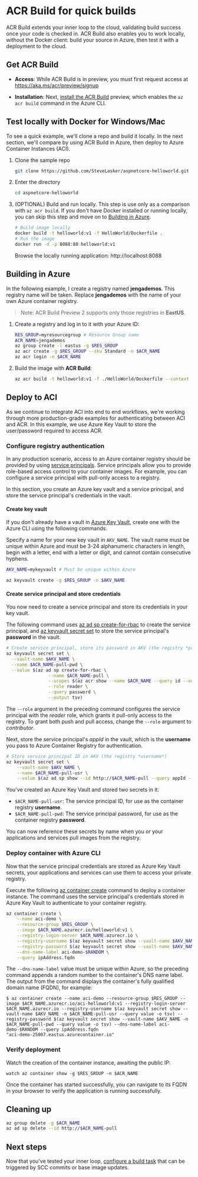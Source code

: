 # ACR Build for quick builds

ACR Build extends your inner loop to the cloud, validating build success once your code is checked in. ACR Build also enables you to work locally, without the Docker client: build your source in Azure, then test it with a deployment to the cloud.

## Get ACR Build

* **Access**: While ACR Build is in preview, you must first request access at https://aka.ms/acr/preview/signup

* **Installation**: Next, [install the ACR Build](../install.md) preview, which enables the `az acr build` command in the Azure CLI.

## Test locally with Docker for Windows/Mac
To see a quick example, we'll clone a repo and build it locally. In the next section, we'll compare by using ACR Build in Azure, then deploy to Azure Container Instances (ACI).

1. Clone the sample repo

    ```sh
    git clone https://github.com/SteveLasker/aspnetcore-helloworld.git
    ```

1. Enter the directory

    ```sh
    cd aspnetcore-helloworld
    ```

1. (OPTIONAL) Build and run locally. This step is use only as a comparison with `az acr build`. If you don't have Docker installed or running locally, you can skip this step and move on to [Building in Azure](#building-in-azure).

    ```sh
    # Build image locally
    docker build -t helloworld:v1 -f HelloWorld/Dockerfile .
    # Run the image
    docker run -d -p 8088:80 helloworld:v1
    ```

    Browse the locally running application: http://localhost:8088

## Building in Azure

In the following example, I create a registry named **jengademos**. This registry name will be taken. Replace **jengademos** with the name of your own Azure container registry.

> Note: ACR Build Preview 2 supports only those registries in **EastUS**.

1. Create a registry and log in to it with your Azure ID:

    ```sh
    RES_GROUP=myresourcegroup # Resource Group name
    ACR_NAME=jengademos
    az group create -l eastus -g $RES_GROUP
    az acr create -g $RES_GROUP --sku Standard -n $ACR_NAME
    az acr login -n $ACR_NAME
	```

1. Build the image with **ACR Build**:

    ```sh
    az acr build -t helloworld:v1 -f ./HelloWorld/Dockerfile --context . --registry $ACR_NAME
    ```

## Deploy to ACI
As we continue to integrate ACI into end to end workflows, we're working through more production-grade examples for authenticating between ACI and ACR. In this example, we use Azure Key Vault to store the user/password required to access ACR.

### Configure registry authentication

In any production scenario, access to an Azure container registry should be provided by using [service principals](../container-registry/container-registry-auth-service-principal.md). Service principals allow you to provide role-based access control to your container images. For example, you can configure a service principal with pull-only access to a registry.

In this section, you create an Azure key vault and a service principal, and store the service principal's credentials in the vault.

#### Create key vault

If you don't already have a vault in [Azure Key Vault](/azure/key-vault/), create one with the Azure CLI using the following commands.

Specify a name for your new key vault in `AKV_NAME`. The vault name must be unique within Azure and must be 3-24 alphanumeric characters in length, begin with a letter, end with a letter or digit, and cannot contain consecutive hyphens.

```sh
AKV_NAME=mykeyvault # Must be unique within Azure

az keyvault create -g $RES_GROUP -n $AKV_NAME
```

#### Create service principal and store credentials

You now need to create a service principal and store its credentials in your key vault.

The following command uses [az ad sp create-for-rbac][az-ad-sp-create-for-rbac] to create the service principal, and [az keyvault secret set][az-keyvault-secret-set] to store the service principal's **password** in the vault.

```sh
# Create service principal, store its password in AKV (the registry *password*)
az keyvault secret set \
  --vault-name $AKV_NAME \
  --name $ACR_NAME-pull-pwd \
  --value $(az ad sp create-for-rbac \
                --name $ACR_NAME-pull \
                --scopes $(az acr show --name $ACR_NAME --query id --output tsv) \
                --role reader \
                --query password \
                --output tsv)
```

The `--role` argument in the preceding command configures the service principal with the *reader* role, which grants it pull-only access to the registry. To grant both push and pull access, change the `--role` argument to *contributor*.

Next, store the service principal's *appId* in the vault, which is the **username** you pass to Azure Container Registry for authentication.

```sh
# Store service principal ID in AKV (the registry *username*)
az keyvault secret set \
    --vault-name $AKV_NAME \
    --name $ACR_NAME-pull-usr \
    --value $(az ad sp show --id http://$ACR_NAME-pull --query appId --output tsv)
```

You've created an Azure Key Vault and stored two secrets in it:

* `$ACR_NAME-pull-usr`: The service principal ID, for use as the container registry **username**.
* `$ACR_NAME-pull-pwd`: The service principal password, for use as the container registry **password**.

You can now reference these secrets by name when you or your applications and services pull images from the registry.

### Deploy container with Azure CLI

Now that the service principal credentials are stored as Azure Key Vault secrets, your applications and services can use them to access your private registry.

Execute the following [az container create][az-container-create] command to deploy a container instance. The command uses the service principal's credentials stored in Azure Key Vault to authenticate to your container registry.

```sh
az container create \
    --name aci-demo \
    --resource-group $RES_GROUP \
    --image $ACR_NAME.azurecr.io/helloworld:v1 \
    --registry-login-server $ACR_NAME.azurecr.io \
    --registry-username $(az keyvault secret show --vault-name $AKV_NAME -n $ACR_NAME-pull-usr --query value -o tsv) \
    --registry-password $(az keyvault secret show --vault-name $AKV_NAME -n $ACR_NAME-pull-pwd --query value -o tsv) \
    --dns-name-label aci-demo-$RANDOM \
    --query ipAddress.fqdn
```

The `--dns-name-label` value must be unique within Azure, so the preceding command appends a random number to the container's DNS name label. The output from the command displays the container's fully qualified domain name (FQDN), for example:

```console
$ az container create --name aci-demo --resource-group $RES_GROUP --image $ACR_NAME.azurecr.io/aci-helloworld:v1 --registry-login-server $ACR_NAME.azurecr.io --registry-username $(az keyvault secret show --vault-name $AKV_NAME -n $ACR_NAME-pull-usr --query value -o tsv) --registry-password $(az keyvault secret show --vault-name $AKV_NAME -n $ACR_NAME-pull-pwd --query value -o tsv) --dns-name-label aci-demo-$RANDOM --query ipAddress.fqdn
"aci-demo-25007.eastus.azurecontainer.io"
```

### Verify deployment

Watch the creation of the container instance, awaiting the public IP:

```
watch az container show -g $RES_GROUP -n $ACR_NAME
```

Once the container has started successfully, you can navigate to its FQDN in your browser to verify the application is running successfully.

## Cleaning up

```sh
az group delete -g $ACR_NAME
az ad sp delete --id http://$ACR_NAME-pull
```

## Next steps

Now that you've tested your inner loop, [configure a build task](./quickstart-buildtask.md) that can be triggered by SCC commits or base image updates.

<!-- LINKS -->
[az-ad-sp-create-for-rbac]: https://docs.microsoft.com/cli/azure/ad/sp#az-ad-sp-create-for-rbac
[az-container-create]: https://docs.microsoft.com/cli/azure/container#az-container-create
[az-keyvault-secret-set]: https://docs.microsoft.com/cli/azure/keyvault/secret#az-keyvault-secret-set
